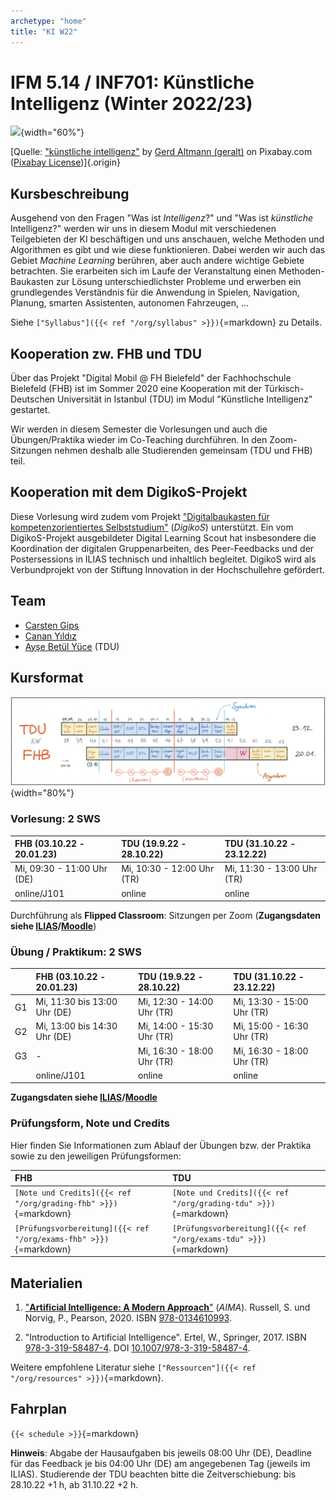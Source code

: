 ```yaml
---
archetype: "home"
title: "KI W22"
---
```



# IFM 5.14 / INF701: Künstliche Intelligenz (Winter 2022/23)

![](https://cdn.pixabay.com/photo/2018/09/27/09/22/artificial-intelligence-3706562_1280.jpg){width="60%"}

[Quelle: ["künstliche intelligenz"](https://pixabay.com/de/illustrations/k%c3%bcnstliche-intelligenz-netzwerk-3706562/) by [Gerd Altmann (geralt)](https://pixabay.com/de/users/geralt-9301/) on Pixabay.com ([Pixabay License](https://pixabay.com/de/service/license/))]{.origin}


## Kursbeschreibung

Ausgehend von den Fragen "Was ist _Intelligenz_?" und "Was ist _künstliche_ Intelligenz?"
werden wir uns in diesem Modul mit verschiedenen Teilgebieten der KI beschäftigen und
uns anschauen, welche Methoden und Algorithmen es gibt und wie diese funktionieren. Dabei
werden wir auch das Gebiet _Machine Learning_ berühren, aber auch andere wichtige Gebiete
betrachten. Sie erarbeiten sich im Laufe der Veranstaltung einen Methoden-Baukasten zur
Lösung unterschiedlichster Probleme und erwerben ein grundlegendes Verständnis für die
Anwendung in Spielen, Navigation, Planung, smarten Assistenten, autonomen Fahrzeugen, ...

Siehe `["Syllabus"]({{< ref "/org/syllabus" >}})`{=markdown} zu Details.


## Kooperation zw. FHB und TDU

Über das Projekt "Digital Mobil @ FH Bielefeld" der Fachhochschule Bielefeld (FHB) ist im
Sommer 2020 eine Kooperation mit der Türkisch-Deutschen Universität in Istanbul (TDU) im
Modul "Künstliche Intelligenz" gestartet.

Wir werden in diesem Semester die Vorlesungen und auch die Übungen/Praktika wieder im
Co-Teaching durchführen. In den Zoom-Sitzungen nehmen deshalb alle Studierenden
gemeinsam (TDU und FHB) teil.


## Kooperation mit dem DigikoS-Projekt

Diese Vorlesung wird zudem vom Projekt ["Digitalbaukasten für kompetenzorientiertes Selbststudium"]
(_DigikoS_) unterstützt. Ein vom DigikoS-Projekt ausgebildeter Digital Learning Scout hat
insbesondere die Koordination der digitalen Gruppenarbeiten, des Peer-Feedbacks und der
Postersessions in ILIAS technisch und inhaltlich begleitet. DigikoS wird als Verbundprojekt
von der Stiftung Innovation in der Hochschullehre gefördert.

["Digitalbaukasten für kompetenzorientiertes Selbststudium"]: https://www.digikos.de


## Team

-   [Carsten Gips](https://www.fh-bielefeld.de/minden/ueber-uns/personenverzeichnis/carsten-gips)
-   [Canan Yıldız](http://people.tau.edu.tr/people.show/cananyildiz/de)
-   [Ayşe Betül Yüce](http://people.tau.edu.tr/people.show/abyuce/de) (TDU)


## Kursformat

![](images/fahrplan_v3.png){width="80%"}

### Vorlesung: 2 SWS

| FHB (03.10.22 - 20.01.23)  | TDU (19.9.22 - 28.10.22)   | TDU (31.10.22 - 23.12.22)  |
|:---------------------------|:---------------------------|:---------------------------|
| Mi, 09:30 - 11:00 Uhr (DE) | Mi, 10:30 - 12:00 Uhr (TR) | Mi, 11:30 - 13:00 Uhr (TR) |
| online/J101                | online                     | online                     |

Durchführung als **Flipped Classroom**: Sitzungen per Zoom (**Zugangsdaten siehe [ILIAS]/[Moodle]**)

### Übung / Praktikum: 2 SWS

|    | FHB (03.10.22 - 20.01.23)    | TDU (19.9.22 - 28.10.22)   | TDU (31.10.22 - 23.12.22)  |
|:---|:-----------------------------|:---------------------------|:---------------------------|
| G1 | Mi, 11:30 bis 13:00 Uhr (DE) | Mi, 12:30 - 14:00 Uhr (TR) | Mi, 13:30 - 15:00 Uhr (TR) |
| G2 | Mi, 13:00 bis 14:30 Uhr (DE) | Mi, 14:00 - 15:30 Uhr (TR) | Mi, 15:00 - 16:30 Uhr (TR) |
| G3 | -                            | Mi, 16:30 - 18:00 Uhr (TR) | Mi, 16:30 - 18:00 Uhr (TR) |
|    | online/J101                  | online                     | online                     |

**Zugangsdaten siehe [ILIAS]/[Moodle]**

[ILIAS]: https://www.fh-bielefeld.de/elearning/goto.php?target=crs_1091712&client_id=FH-Bielefeld
[Moodle]: https://muh.moodle.tau.edu.tr/course/view.php?id=3

### Prüfungsform, Note und Credits

Hier finden Sie Informationen zum Ablauf der Übungen bzw. der Praktika sowie zu den jeweiligen Prüfungsformen:

| FHB                                                               | TDU                                                               |
|:------------------------------------------------------------------|:------------------------------------------------------------------|
| `[Note und Credits]({{< ref "/org/grading-fhb" >}})`{=markdown}   | `[Note und Credits]({{< ref "/org/grading-tdu" >}})`{=markdown}   |
| `[Prüfungsvorbereitung]({{< ref "/org/exams-fhb" >}})`{=markdown} | `[Prüfungsvorbereitung]({{< ref "/org/exams-tdu" >}})`{=markdown} |


## Materialien

1.  ["**Artificial Intelligence: A Modern Approach**"](http://aima.cs.berkeley.edu/) (_AIMA_).
    Russell, S. und Norvig, P., Pearson, 2020.
    ISBN [978-0134610993](https://www.digibib.net/openurl/Bi10?isbn=978-0134610993).

2.  "Introduction to Artificial Intelligence".
    Ertel, W., Springer, 2017.
    ISBN [978-3-319-58487-4](https://www.digibib.net/openurl/Bi10?isbn=978-3-319-58487-4).
    DOI [10.1007/978-3-319-58487-4](https://doi.org/10.1007/978-3-319-58487-4).

Weitere empfohlene Literatur siehe `["Ressourcen"]({{< ref "/org/resources" >}})`{=markdown}.


## Fahrplan

`{{< schedule >}}`{=markdown}

**Hinweis**: Abgabe der Hausaufgaben bis jeweils 08:00 Uhr (DE), Deadline für das Feedback
je bis 04:00 Uhr (DE) am angegebenen Tag (jeweils im ILIAS). Studierende der TDU beachten
bitte die Zeitverschiebung: bis 28.10.22 +1 h, ab 31.10.22 +2 h.
